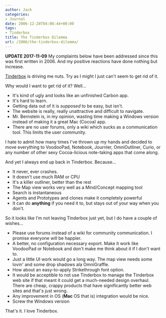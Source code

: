 ```yaml
---
author: Jack
categories:
- Journal
date: 2006-12-28T04:08:44+00:00
tags:
- Tinderbox
title: The Tinderbox Dilemma
url: /2006/the-tinderbox-dilemma/
---
```


**UPDATE 2017-11-09** My complaints below have been addressed since this was first written in 2006. And my positive reactions have done nothing but increase.

[Tinderbox][2] is driving me nuts. Try as I might I just can't seem to get rid of it.

Why would I want to get rid of it? Well...

- It's kind of ugly and looks like an unfinished Carbon app. 
- It's hard to learn. 
- Getting data out of it is _supposed_ to be easy, but isn't.
- The website is really, really unattractive and difficult to navigate. 
- Mr. Bernstein is, in my opinion, wasting time making a Windows version instead of making it a great Mac (Cocoa) app. 
- There are no user forums, only a wiki which sucks as a communication tool. This limits the user community.


I hate to admit how many times I've thrown up my hands and decided to move everything to VoodooPad, Notebook, Journler, OmniOutliner, Curio, or any number of other sexy Cocoa-licious note-taking apps that come along.

And yet I always end up back in Tinderbox. Because&#8230;

- It never, ever crashes.
- It doesn't use much RAM or CPU
- It's a killer outliner, better than the rest
- The Map view works very well as a Mind/Concept mapping tool
- Search is instantaneous
- Agents and Prototypes and clones make it completely powerful
- It can do **anything** if you need it to, but stays out of your way when you don't.

So it looks like I'm not leaving Tinderbox just yet, but I do have a couple of wishes&#8230;

- Please use forums instead of a wiki for community communication. I promise everyone will be happier.
- A better, no configuration necessary export. Make it work like VoodooPad or Notebook and don't make me think about it if I don't want to.
- Just a little UI work would go a long way. The map view needs some lovin' and some drop shadows ala OmniGraffle. 
- How about an easy-to-apply Strikethrough font option.
- It would be acceptible to not use Tinderbox to manage the Tinderbox web site if that meant it could get a much-needed design overhaul. There are cheap, crappy products that have significantly better web sites and that's just wrong.
- Any improvement in OS (**Mac** OS that is) integration would be nice.
- Screw the Windows version 


That's it. I love Tinderbox.

 [1]: /assets/2006/12/28/TinderLogo.gif
 [2]: http://www.eastgate.com/tinderbox